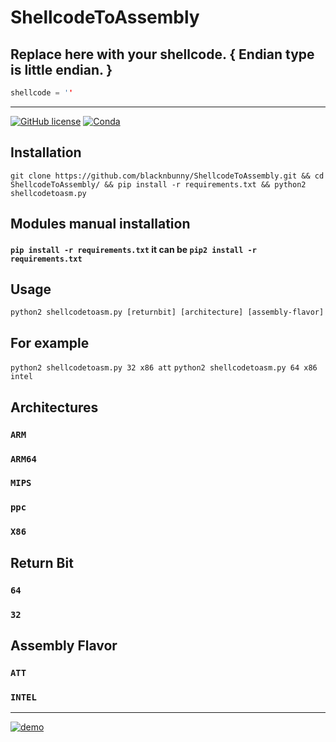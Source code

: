 # ShellcodeToAssembly

## Replace here with your shellcode. { Endian type is little endian. }
```c
shellcode = ''
```
---------

[![GitHub license](https://img.shields.io/badge/license-MIT-blue.svg)]()
[![Conda](https://img.shields.io/conda/pn/conda-forge/python.svg)]()

## Installation
`git clone https://github.com/blacknbunny/ShellcodeToAssembly.git && cd ShellcodeToAssembly/ && pip install -r requirements.txt && python2 shellcodetoasm.py`


## Modules manual installation
#### `pip install -r requirements.txt` it can be `pip2 install -r requirements.txt`

## Usage
`python2 shellcodetoasm.py [returnbit] [architecture] [assembly-flavor]`

## For example
`python2 shellcodetoasm.py 32 x86 att`
`python2 shellcodetoasm.py 64 x86 intel`

## Architectures
### `ARM`
### `ARM64`
### `MIPS`
### `ppc`
### `X86`

## Return Bit
### `64`
### `32`

## Assembly Flavor
### `ATT`
### `INTEL`

------

[![demo](https://asciinema.org/a/RmNFB3FQn0NXBSKpMin5VNErZ.png)](https://asciinema.org/a/RmNFB3FQn0NXBSKpMin5VNErZ?autoplay=1)
